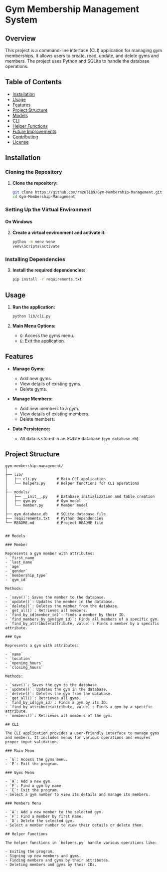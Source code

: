 # Gym Membership Management System

## Overview

This project is a command-line interface (CLI) application for managing gym memberships. It allows users to create, read, update, and delete gyms and members. The project uses Python and SQLite to handle the database operations.

## Table of Contents

- [Installation](#installation)
- [Usage](#usage)
- [Features](#features)
- [Project Structure](#project-structure)
- [Models](#models)
- [CLI](#cli)
- [Helper Functions](#helper-functions)
- [Future Improvements](#future-improvements)
- [Contributing](#contributing)
- [License](#license)

## Installation

### Cloning the Repository

1. **Clone the repository:**
    ```bash
    git clone https://github.com/razul189/Gym-Membership-Management.git
    cd Gym-Membership-Management
    ```

### Setting Up the Virtual Environment

#### On Windows

2. **Create a virtual environment and activate it:**
    ```bash
    python -m venv venv
    venv\Scripts\activate
    ```

### Installing Dependencies

3. **Install the required dependencies:**
    ```bash
    pip install -r requirements.txt
    ```

## Usage

1. **Run the application:**
    ```bash
    python lib/cli.py
    ```

2. **Main Menu Options:**
    - `G`: Access the gyms menu.
    - `E`: Exit the application.

## Features

- **Manage Gyms:**
  - Add new gyms.
  - View details of existing gyms.
  - Delete gyms.

- **Manage Members:**
  - Add new members to a gym.
  - View details of existing members.
  - Delete members.

- **Data Persistence:**
  - All data is stored in an SQLite database (`gym_database.db`).

## Project Structure

```plaintext
gym-membership-management/
│
├── lib/
│   ├── cli.py         # Main CLI application
│   └── helpers.py     # Helper functions for CLI operations
│
├── models/
│   ├── __init__.py    # Database initialization and table creation
│   ├── gym.py         # Gym model
│   └── member.py      # Member model
│
├── gym_database.db    # SQLite database file
├── requirements.txt   # Python dependencies
└── README.md          # Project README file


## Models

### Member

Represents a gym member with attributes:
- `first_name`
- `last_name`
- `age`
- `gender`
- `membership_type`
- `gym_id`

Methods:

- `save()`: Saves the member to the database.
- `update()`: Updates the member in the database.
- `delete()`: Deletes the member from the database.
- `get_all()`: Retrieves all members.
- `find_by_id(member_id)`: Finds a member by their ID.
- `find_members_by_gym(gym_id)`: Finds all members of a specific gym.
- `find_by_attribute(attribute, value)`: Finds a member by a specific attribute.

### Gym

Represents a gym with attributes:

- `name`
- `location`
- `opening_hours`
- `closing_hours`

Methods:

- `save()`: Saves the gym to the database.
- `update()`: Updates the gym in the database.
- `delete()`: Deletes the gym from the database.
- `get_all()`: Retrieves all gyms.
- `find_by_id(gym_id)`: Finds a gym by its ID.
- `find_by_attribute(attribute, value)`: Finds a gym by a specific attribute.
- `members()`: Retrieves all members of the gym.

## CLI

The CLI application provides a user-friendly interface to manage gyms and members. It includes menus for various operations and ensures proper input validation.

### Main Menu

- `G`: Access the gyms menu.
- `E`: Exit the program.

### Gyms Menu

- `A`: Add a new gym.
- `F`: Find a gym by name.
- `E`: Exit the program.
- Select a gym number to view its details and manage its members.

### Members Menu

- `A`: Add a new member to the selected gym.
- `F`: Find a member by first name.
- `D`: Delete the selected gym.
- Select a member number to view their details or delete them.

## Helper Functions

The helper functions in `helpers.py` handle various operations like:

- Exiting the program.
- Signing up new members and gyms.
- Finding members and gyms by their attributes.
- Deleting members and gyms by their IDs.
